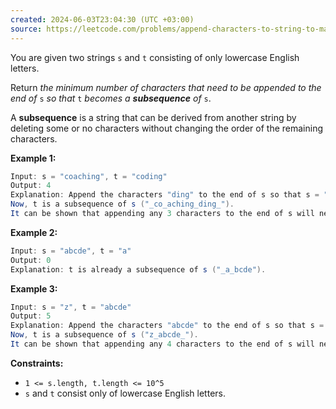 ```yaml
---
created: 2024-06-03T23:04:30 (UTC +03:00)
source: https://leetcode.com/problems/append-characters-to-string-to-make-subsequence/description/?envType=daily-question&envId=2024-06-03
---
```

You are given two strings `s` and `t` consisting of only lowercase English letters.

Return _the minimum number of characters that need to be appended to the end of_ `s` _so that_ `t` _becomes a **subsequence** of_ `s`.

A **subsequence** is a string that can be derived from another string by deleting some or no characters without changing the order of the remaining characters.


**Example 1:**

``` Java
Input: s = "coaching", t = "coding"
Output: 4
Explanation: Append the characters "ding" to the end of s so that s = "coachingding".
Now, t is a subsequence of s ("_co_aching_ding_").
It can be shown that appending any 3 characters to the end of s will never make t a subsequence.
```


**Example 2:**

``` Java
Input: s = "abcde", t = "a"
Output: 0
Explanation: t is already a subsequence of s ("_a_bcde").
```


**Example 3:**

``` Java
Input: s = "z", t = "abcde"
Output: 5
Explanation: Append the characters "abcde" to the end of s so that s = "zabcde".
Now, t is a subsequence of s ("z_abcde_").
It can be shown that appending any 4 characters to the end of s will never make t a subsequence.
```

**Constraints:**

-   `1 <= s.length, t.length <= 10^5`
-   `s` and `t` consist only of lowercase English letters.
